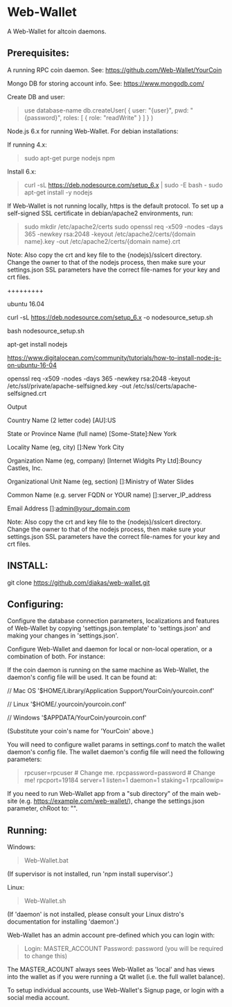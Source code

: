 # Web-Wallet

A Web-Wallet for altcoin daemons.


## Prerequisites:

A running RPC coin daemon. See: https://github.com/Web-Wallet/YourCoin

Mongo DB for storing account info. See: https://www.mongodb.com/

 Create DB and user:
 > use database-name
 > db.createUser( { user: "{user}", pwd: "{password}", roles: [ { role: "readWrite" } ] } )

Node.js 6.x for running Web-Wallet. For debian installations:

 If running 4.x:
 > sudo apt-get purge nodejs npm

 Install 6.x:
 > curl -sL https://deb.nodesource.com/setup_6.x | sudo -E bash -
 > sudo apt-get install -y nodejs

If Web-Wallet is not running locally, https is the default protocol.  To set up a self-signed SSL certificate in debian/apache2 environments, run:

 > sudo mkdir /etc/apache2/certs
 > sudo openssl req -x509 -nodes -days 365 -newkey rsa:2048 -keyout /etc/apache2/certs/{domain name}.key -out /etc/apache2/certs/{domain name}.crt

 Note: Also copy the crt and key file to the {nodejs}/sslcert directory. Change the owner to that of the nodejs process, then make sure your settings.json SSL parameters have the correct file-names for your key and crt files.

+++++++++

ubuntu 16.04

curl -sL https://deb.nodesource.com/setup_6.x -o nodesource_setup.sh

bash nodesource_setup.sh

apt-get install nodejs

https://www.digitalocean.com/community/tutorials/how-to-install-node-js-on-ubuntu-16-04

openssl req -x509 -nodes -days 365 -newkey rsa:2048 -keyout /etc/ssl/private/apache-selfsigned.key -out /etc/ssl/certs/apache-selfsigned.crt

Output

Country Name (2 letter code) [AU]:US

State or Province Name (full name) [Some-State]:New York

Locality Name (eg, city) []:New York City

Organization Name (eg, company) [Internet Widgits Pty Ltd]:Bouncy Castles, Inc.

Organizational Unit Name (eg, section) []:Ministry of Water Slides

Common Name (e.g. server FQDN or YOUR name) []:server_IP_address

Email Address []:admin@your_domain.com


 Note: Also copy the crt and key file to the {nodejs}/sslcert directory. Change the owner to that of the nodejs process, then make sure your settings.json SSL parameters have the correct file-names for your key and crt files.


## INSTALL:

git clone https://github.com/diakas/web-wallet.git




## Configuring:

Configure the database connection parameters, localizations and features of Web-Wallet by copying 'settings.json.template' to 'settings.json' and making your changes in 'settings.json'.

Configure Web-Wallet and daemon for local or non-local operation, or a combination of both. For instance:

If the coin daemon is running on the same machine as Web-Wallet, the daemon's config file will be used. It can be found at:

 // Mac OS
 '$HOME/Library/Application Support/YourCoin/yourcoin.conf'

 // Linux
 '$HOME/.yourcoin/yourcoin.conf'

 // Windows
 '$APPDATA/YourCoin/yourcoin.conf'

(Substitute your coin's name for 'YourCoin' above.)

You will need to configure wallet params in settings.conf to match the wallet daemon's config file.  The wallet daemon's config file will need the following parameters:

 > rpcuser=rpcuser       # Change me.
 > rpcpassword=password  # Change me!
 > rpcport=19184
 > server=1
 > listen=1
 > daemon=1
 > staking=1
 > rpcallowip=<your IP address>

If you need to run Web-Wallet app from a "sub directory" of the main web-site (e.g. https://example.com/web-wallet/), change the settings.json parameter, chRoot to: "".


## Running:

Windows:

 > Web-Wallet.bat

 (If supervisor is not installed, run 'npm install supervisor'.)

Linux:

 > Web-Wallet.sh

 (If 'daemon' is not installed, please consult your Linux distro's documentation for installing 'daemon'.)

Web-Wallet has an admin account pre-defined which you can login with:

 > Login:    MASTER_ACCOUNT
 > Password: password  (you will be required to change this)

The MASTER_ACOUNT always sees Web-Wallet as 'local' and has views into the wallet as if you were running a Qt wallet (i.e. the full wallet balance).

To setup individual accounts, use Web-Wallet's Signup page, or login with a social media account.
